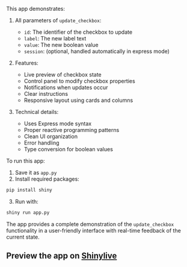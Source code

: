 This app demonstrates:

1. All parameters of `update_checkbox`:
   - `id`: The identifier of the checkbox to update
   - `label`: The new label text
   - `value`: The new boolean value
   - `session`: (optional, handled automatically in express mode)

2. Features:
   - Live preview of checkbox state
   - Control panel to modify checkbox properties
   - Notifications when updates occur
   - Clear instructions
   - Responsive layout using cards and columns

3. Technical details:
   - Uses Express mode syntax
   - Proper reactive programming patterns
   - Clean UI organization
   - Error handling
   - Type conversion for boolean values

To run this app:

1. Save it as `app.py`
2. Install required packages:
```bash
pip install shiny
```
3. Run with:
```bash
shiny run app.py
```

The app provides a complete demonstration of the `update_checkbox` functionality in a user-friendly interface with real-time feedback of the current state.
## Preview the app on [Shinylive](https://shinylive.io/py/app/#h=0&code=NobwRAdghgtgpmAXAAjFADugdOgnmAGlQGMB7CAFzkqVQDMAnUmZAZwAsBLCXZTmdKQYVkDOFGIVOANzgAdCI2ZsuPLHAAe6Ma1Z8BQkd3QBXCkROciYiABM4DBQoDEyAApQA5nGRSKAG3kISxwvOAB9UnQKVgAKP0CAXjkwAFV0WygqZABhdjhiAGsAI1INZAAROBhSFKI6Tn9-KGKkgBUGEzgASicIAHdOCnZkEObcUjNwsn8TGAg4mfDB22HWROAANiJNgF1uxAVkY+RXHNJZ+eQARhRzyiZ-PQpSUYysn2J8otKNI5PBsNRpwsMQoAxbLEDv8TicQmCIeF8lB7AxYil7hRHu4oBA4P4Ur0ILDYTCSa4AJIQUwiF5vTLZZrFfFk2EhYxTKgaCjo4kk-kpPH9cJMlmEVn85ApABycH6yAAMi18cg6EJct8SmVDuK+ZKTtIoLM4MkwFU6FATP4RHkClrykrmQTdfrYehmsQ4OwLqjTQBRSgOZBC5Ci50S45E-UR07IKk03yvEzvbKG40x9nUqYMFGcUjhYpmF4LXmuk6CuXhNNdOox0lgWXygBqRq6qvVtp+2tretdX1InE962AKQ6NcIUrAADEjax5GBdgQ6yc54FJHBbKaZ095zGo5KY64AEJF8iJ3wMTiebwMekfDMgjkUcISKTkAuniClsuT5MMiLFBQEA9j+k7pP+Gp2r8IE-sQzS6OEpqARAAC02j8OCuApHufSwmcFxzMSABMKBtOC3giF8UFlMguK2GwFBZCYrBkoCIzwuCkLQr2bIggithIuIqLomAZEMBRkFdn8YD7gKPEnK4bT5MgVFScg-RwAA5E0d5UA+WBPtMmq-N+ZYpIx4lwM+qn2jBZlgAA8penjcEairKs6S7yfy1Ymtuc44d5UpBa4FScKw7pQLwxAmAwNiUcZNGsIxelBQAAjYqJYFyFAxvYdAqYlGjhMlTFxNxoFiBQsXEnQ2FgNhQWwjksXxcgADKKXMYcTUnChyAtsaKAgMlaJPtl5FWUZ1EaFC3QAL7Lsc-WOviw3jRZFHTVJWBhotvXHPVjUuMgfp0HQBS0q87B0YEhUzbpcAsRAGXiJIMhwOo52XQor2vh96iyJQsTjX+HwFkBRL5cg4RQj1eG5OQsjCAxl4QJ4k5jvOAD0KT+fO56lBc4jAb2QpVq2PiJHwWYUFg5O+VCyCJNTo6dLuvZkq44EfL4yk2b86lDCMIa+c9vFYGDVDbfapkkpwm7mZN1lFXZJJhok43k2GUJefqvmJAzlNkrJwUI+13ryhApBSA0YJvsSpAFVLQQS9btuDlkeYQCVlty7CdVgJ29qPfRbGhh5KCaSAWuVjrC2abRdjIL5w1G8ai0upKtixV75CJAAzCbfSuAAgrY9GsMwPj5P46B0FaNOjSY73kM94ccRCcNkp3AnIsJKRUs3rcLISPcgjA4KFLYpD9F+R0Nb2Snhcg9g1Cos96Ea-jIOg4KwFZDh6E7fM+AABi7Mu-GfqomBAI-w+WvYAFTIM-z8K+-pHKRSFTICfwxPhFXPC7ZAsQGgaA3LRPQStLIqxmmPF+b9n5hi-sgJSPgQxhl8JoEQapbyAPulJMkr936+TQRg4McpkBE0CLiFOlMwFY2xvjbo7YCH81VpzJeDBoo3XRtwDGhCxY01PipcgWILi71xCqOiKl-CDkKMgTSPNsjB1+InOkc4fCEK+LibwrAsBkgXt0MA80iDgGgPAWgYAxAAEdLBiHgJQQxFBuQTjAGQQMNAUCL0nhQd0NsFHFAUMEAQWFqR0SgM9JaqB5q7CAA)
